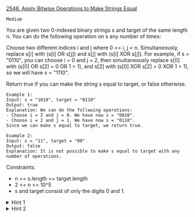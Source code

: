 [2546. Apply Bitwise Operations to Make Strings Equal](https://leetcode.com/problems/apply-bitwise-operations-to-make-strings-equal/description/)

`Medium`

You are given two 0-indexed binary strings s and target of the same length n. You can do the following operation on s any number of times:

Choose two different indices i and j where 0 <= i, j < n.
Simultaneously, replace s[i] with (s[i] OR s[j]) and s[j] with (s[i] XOR s[j]).
For example, if s = "0110", you can choose i = 0 and j = 2, then simultaneously replace s[0] with (s[0] OR s[2] = 0 OR 1 = 1), and s[2] with (s[0] XOR s[2] = 0 XOR 1 = 1), so we will have s = "1110".

Return true if you can make the string s equal to target, or false otherwise.

```
Example 1:
Input: s = "1010", target = "0110"
Output: true
Explanation: We can do the following operations:
- Choose i = 2 and j = 0. We have now s = "0010".
- Choose i = 2 and j = 1. We have now s = "0110".
Since we can make s equal to target, we return true.

Example 2:
Input: s = "11", target = "00"
Output: false
Explanation: It is not possible to make s equal to target with any number of operations.
```

Constraints:

- n == s.length == target.length
- 2 <= n <= 10^5
- s and target consist of only the digits 0 and 1.


<details>
<summary>Hint 1</summary>

Think of when it is impossible to convert the string to the target.

</details>

<details>
<summary>Hint 2</summary>

If exactly one of the strings is having all 0’s, then it is impossible. And it is possible in all other cases. Why is that true?

</details>